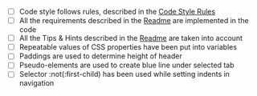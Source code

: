 - [ ] Code style follows rules, described in the [Code Style Rules](https://github.com/mate-academy/layout_task-guideline/blob/master/html-css-code-style-rules.md)
- [ ] All the requirements described in the [Readme](readme.md) are implemented in the code
- [ ] All the Tips & Hints described in the [Readme](readme.md) are taken into account
- [ ] Repeatable values of CSS properties have been put into variables
- [ ] Paddings are used to determine height of header
- [ ] Pseudo-elements are used to create blue line under selected tab
- [ ] Selector :not(:first-child) has been used while setting indents in navigation
